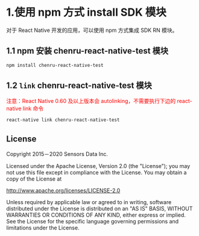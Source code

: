 # 1.使用 npm 方式 install  SDK 模块

对于 React Native 开发的应用，可以使用 npm 方式集成 SDK RN 模块。

## 1.1 npm 安装 chenru-react-native-test 模块

```sh
npm install chenru-react-native-test
```

## 1.2 `link` chenru-react-native-test 模块

<span style="color:red">注意：React Native 0.60 及以上版本会 autolinking，不需要执行下边的 react-native link 命令</span>
```sh
react-native link chenru-react-native-test
```

## License

Copyright 2015－2020 Sensors Data Inc.

Licensed under the Apache License, Version 2.0 (the "License");
you may not use this file except in compliance with the License.
You may obtain a copy of the License at

http://www.apache.org/licenses/LICENSE-2.0

Unless required by applicable law or agreed to in writing, software
distributed under the License is distributed on an "AS IS" BASIS,
WITHOUT WARRANTIES OR CONDITIONS OF ANY KIND, either express or implied.
See the License for the specific language governing permissions and
limitations under the License.
